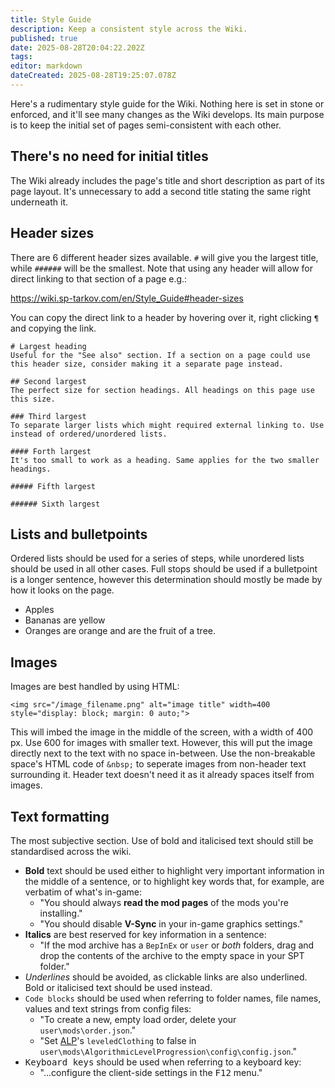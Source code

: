```yaml
---
title: Style Guide
description: Keep a consistent style across the Wiki.
published: true
date: 2025-08-28T20:04:22.202Z
tags: 
editor: markdown
dateCreated: 2025-08-28T19:25:07.078Z
---
```


Here's a rudimentary style guide for the Wiki. Nothing here is set in stone or enforced, and it'll see many changes as the Wiki develops.
Its main purpose is to keep the initial set of pages semi-consistent with each other.

## There's no need for initial titles

The Wiki already includes the page's title and short description as part of its page layout. It's unnecessary to add a second title stating the same right underneath it.

## Header sizes

There are 6 different header sizes available. `#` will give you the largest title, while `######` will be the smallest.
Note that using any header will allow for direct linking to that section of a page e.g.: 

https://wiki.sp-tarkov.com/en/Style_Guide#header-sizes

You can copy the direct link to a header by hovering over it, right clicking `¶` and copying the link.

```
# Largest heading
Useful for the "See also" section. If a section on a page could use this header size, consider making it a separate page instead.

## Second largest
The perfect size for section headings. All headings on this page use this size.

### Third largest 
To separate larger lists which might required external linking to. Use instead of ordered/unordered lists.

#### Forth largest 
It's too small to work as a heading. Same applies for the two smaller headings.

##### Fifth largest

###### Sixth largest
```

## Lists and bulletpoints

Ordered lists should be used for a series of steps, while unordered lists should be used in all other cases.
Full stops should be used if a bulletpoint is a longer sentence, however this determination should mostly be made by how it looks on the page.

- Apples
- Bananas are yellow
- Oranges are orange and are the fruit of a tree.

## Images

Images are best handled by using HTML:

`<img src="/image_filename.png" alt="image title" width=400 style="display: block; margin: 0 auto;">`

This will imbed the image in the middle of the screen, with a width of 400 px. Use 600 for images with smaller text.
However, this will put the image directly next to the text with no space in-between. Use the non-breakable space's HTML code of `&nbsp;` to seperate images from non-header text surrounding it. Header text doesn't need it as it already spaces itself from images.

## Text formatting
The most subjective section. Use of bold and italicised text should still be standardised across the wiki.

- **Bold** text should be used either to highlight very important information in the middle of a sentence, or to highlight key words that, for example, are verbatim of what's in-game:
  - "You should always **read the mod pages** of the mods you're installing."
  - "You should disable **V-Sync** in your in-game graphics settings."
- **Italics** are best reserved for key information in a sentence:
  - "If the mod archive has a `BepInEx` or `user` or *both* folders, drag and drop the contents of the archive to the empty space in your SPT folder."
- _Underlines_ should be avoided, as clickable links are also underlined. Bold or italicised text should be used instead.
- `Code blocks` should be used when referring to folder names, file names, values and text strings from config files:
  - "To create a new, empty load order, delete your `user\mods\order.json`."
  - "Set [ALP](https://forge.sp-tarkov.com/mod/1015/alp-algorithmic-level-progression)'s `leveledClothing` to false in `user\mods\AlgorithmicLevelProgression\config\config.json`."
- <kbd>Keyboard keys</kbd> should be used when referring to a keyboard key:
  - "...configure the client-side settings in the <kbd>F12</kbd> menu."